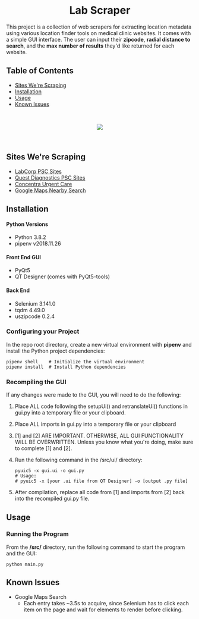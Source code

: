 <h1 align="center">Lab Scraper</h1>

<p align="left">
This project is a collection of web scrapers for extracting location metadata using various location finder tools on medical clinic websites. It comes with a simple GUI interface. The user can input their <b>zipcode</b>, <b>radial distance to search</b>, and the <b>max number of results</b> they'd like returned for each website.
</p>

## Table of Contents
- [Sites We're Scraping](#sites)
- [Installation](#install)
- [Usage](#usage)
- [Known Issues](#issues)

<br>
<p align="center">
  <img src="https://raw.githubusercontent.com/rbondoc96/lab-scraper/master/imgs/GUI%20v2020-09-13.PNG">
</p>
<br>

## Sites We're Scraping <a name="sites"></a>
<ul>
    <li><a href="https://www.labcorp.com/labs-and-appointments/results">LabCorp PSC Sites</a></li>
    <li><a href="https://appointment.questdiagnostics.com/patient/findlocation">Quest Diagnostics PSC Sites</a></li>
    <li><a href="https://www.concentra.com/urgent-care-centers/#g=&gtext=&glevel=&gstate=">Concentra Urgent Care</a></li>
    <li><a href="https://www.google.com/maps/">Google Maps Nearby Search</a></li>
</ul>

## Installation <a name = "install"></a>

<h4>Python Versions</h4>
<ul>
  <li>Python 3.8.2</li>
  <li>pipenv v2018.11.26</li>
</ul>

<h4>Front End GUI</h4>
<ul>
  <li>PyQt5</li>
  <li>QT Designer (comes with PyQt5-tools)</li>
</ul>

<h4>Back End</h4>
<ul>
  <li>Selenium 3.141.0</li>
  <li>tqdm 4.49.0</li>
  <li>uszipcode 0.2.4</li>
</ul>

<h3>Configuring your Project</h3>

In the repo root directory, create a new virtual environment with <b>pipenv</b> and install the Python project dependencies:

```
pipenv shell    # Initialize the virtual environment
pipenv install  # Install Python dependencies
```

<h3>Recompiling the GUI</h3>

If any changes were made to the GUI, you will need to do the following:
1. Place ALL code following the setupUi() and retranslateUi() functions in gui.py into a temporary file or your clipboard.

2. Place ALL imports in gui.py into a temporary file or your clipboard

3. [1] and [2] ARE IMPORTANT. OTHERWISE, ALL GUI FUNCTIONALITY WILL BE OVERWRITTEN. Unless you know what you're doing, make sure to complete [1] and [2].

4. Run the following command in the /src/ui/ directory:

    ```
    pyuic5 -x gui.ui -o gui.py
    # Usage: 
    # pyuic5 -x [your .ui file from QT Designer] -o [output .py file]
    ```

5. After compilation, replace all code from [1] and imports from [2] back into the recompiled gui.py file.

## Usage <a name = "usage"></a>

<h3>Running the Program</h3>

From the <b>/src/</b> directory, run the following command to start the program and the GUI:

```
python main.py
```

## Known Issues <a name = "issues"></a>
<ul>
    <li>
        <div>Google Maps Search</div>
        <ul>
            <li>Each entry takes ~3.5s to acquire, since Selenium has to click each item on the page and wait for elements to render before clicking.</li>
        </ul>
    </li>
</ul>